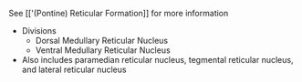 See [['(Pontine) Reticular Formation]] for more information 
- Divisions
	- Dorsal Medullary Reticular Nucleus
	- Ventral Medullary Reticular Nucleus
- Also includes paramedian reticular nucleus, tegmental reticular nucleus, and lateral reticular nucleus